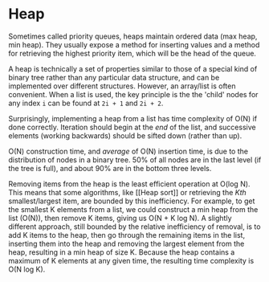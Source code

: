# Heap
Sometimes called priority queues, heaps maintain ordered data (max heap, min heap).  They usually expose a method for inserting values and a method for retrieving the highest priority item, which will be the head of the queue.

A heap is technically a set of properties similar to those of a special kind of binary tree rather than any particular data structure, and can be implemented over different structures.  However, an array/list is often convenient.  When a list is used, the key principle  is the the 'child' nodes for any index `i` can be found at `2i + 1` and `2i + 2`.

Surprisingly, implementing a heap from a list has time complexity of O(N) if done correctly.  Iteration should begin at the *end* of the list, and successive elements (working backwards) should be sifted down (rather than up).  

O(N) construction time, and *average* of O(N) insertion time, is due to the distribution of nodes in a binary tree.  50% of all nodes are in the last level (if the tree is full), and about 90% are in the bottom three levels. 

Removing items from the heap is the least efficient operation at O(log N).  This means that some algorithms, like [[Heap sort]] or retrieving the *Kth* smallest/largest item, are bounded by this inefficiency.  For example, to get the smallest K elements from a list, we could construct a min heap from the list (O(N)), then remove K items, giving us O(N + K log N).  A slightly different approach, still bounded by the relative inefficiency of removal, is to add K items to the heap, then go through the remaining items in the list, inserting them into the heap and removing the largest element from the heap, resulting in a min heap of size K.  Because the heap contains a maximum of K elements at any given time, the resulting time complexity is O(N log K).